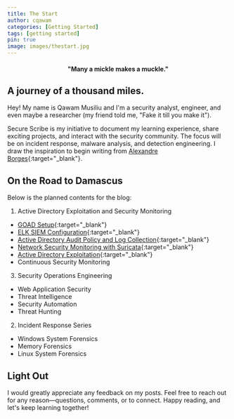 ```yaml
---
title: The Start
author: cqawam
categories: [Getting Started]
tags: [getting started]
pin: true
image: images/thestart.jpg
---
```


<h4 style="text-align: center;"><b>"Many a mickle makes a muckle."</b></h4>

## A journey of a thousand miles.

Hey! My name is Qawam Musiliu and I'm a security analyst, engineer, and even maybe a researcher (my friend told me, "Fake it till you make it"). 

Secure Scribe is my initiative to document my learning experience, share exciting projects, and interact with the security community. The focus will be on incident response, malware analysis, and detection engineering. I draw the inspiration to begin writing from [Alexandre Borges](https://exploitreversing.com/author/exploitreversing/){:target="_blank"}. 


## On the Road to Damascus
Below is the planned contents for the blog:

1. Active Directory Exploitation and Security Monitoring
  - [GOAD Setup](https://cqawam.github.io/posts/GOAD/){:target="_blank"}
  - [ELK SIEM Configuration](https://cqawam.github.io/posts/ELK/){:target="_blank"}
  - [Active Directory Audit Policy and Log Collection](https://cqawam.github.io/posts/AD_Audit/){:target="_blank"}
  - [Network Security Monitoring with Suricata](https://cqawam.github.io/posts/Suricata/){:target="_blank"}
  - [Active Directory Exploitation](https://cqawam.github.io/posts/AD-Attacks){:target="_blank"}
  - Continuous Security Monitoring

3. Security Operations Engineering
  - Web Application Security
  - Threat Intelligence
  - Security Automation
  - Threat Hunting
  
2. Incident Response Series
  - Windows System Forensics 
  - Memory Forensics
  - Linux System Forensics 


## Light Out
I would greatly appreciate any feedback on my posts. Feel free to reach out for any reason—questions, comments, or to connect. Happy reading, and let's keep learning together!
